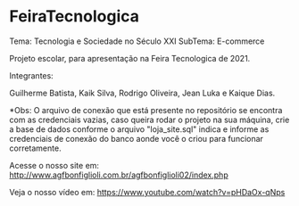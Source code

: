 # FeiraTecnologica



Tema: Tecnologia e Sociedade no Século XXI SubTema: E-commerce

Projeto escolar, para apresentação na Feira Tecnologica de 2021.

Integrantes:

Guilherme Batista, Kaik Silva, Rodrigo Oliveira, Jean Luka e Kaique Dias.

*Obs: O arquivo de conexão que está presente no repositório se encontra com as credenciais vazias, caso queira rodar o projeto na sua máquina, crie a base de dados conforme o arquivo "loja_site.sql" indica e informe as credenciais de conexão do banco aonde você o criou para funcionar corretamente.

Acesse o nosso site em: http://www.agfbonfiglioli.com.br/agfbonfiglioli02/index.php

Veja o nosso vídeo em: https://www.youtube.com/watch?v=pHDaOx-qNps
